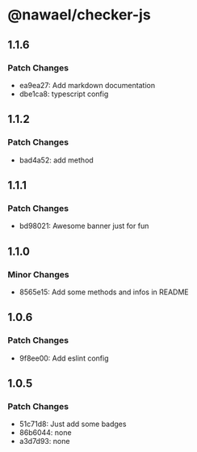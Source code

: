 # @nawael/checker-js

## 1.1.6

### Patch Changes

- ea9ea27: Add markdown documentation
- dbe1ca8: typescript config

## 1.1.2

### Patch Changes

- bad4a52: add method

## 1.1.1

### Patch Changes

- bd98021: Awesome banner just for fun

## 1.1.0

### Minor Changes

- 8565e15: Add some methods and infos in README

## 1.0.6

### Patch Changes

- 9f8ee00: Add eslint config

## 1.0.5

### Patch Changes

- 51c71d8: Just add some badges
- 86b6044: none
- a3d7d93: none
